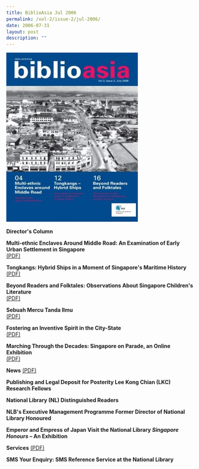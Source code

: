 ```yaml
---
title: BiblioAsia Jul 2006
permalink: /vol-2/issue-2/jul-2006/
date: 2006-07-31
layout: post
description: ""
---
```

<img style="width: 350px; height: 450px;" src="/images/vol-2-issue-2/Jul06.JPG">

**Director's Column**<br>

**Multi-ethnic Enclaves Around Middle Road: An Examination of Early Urban Settlement in Singapore**<br> [(PDF)](/files/pdf/vol-2/issue-2/v2-issue2_MultiEthnic.pdf)

**Tongkangs: Hybrid Ships in a Moment of Singapore's Maritime History**<br> [(PDF)](/files/pdf/vol-2/issue-2/v2-issue2_Tongkangs.pdf)

**Beyond Readers and Folktales: Observations About Singapore Children's Literature**<br> [(PDF)](/files/pdf/vol-2/issue-2/v2-issue2_Folktales.pdf)

**Sebuah Mercu Tanda IImu**<br> [(PDF)](/files/pdf/vol-2/issue-2/v2-issue2_Sebuah%20Mercu.pdf)

**Fostering an Inventive Spirit in the City-State**<br> [(PDF)](/files/pdf/vol-2/issue-2/v2-issue2_InventiveSpirit.pdf)

**Marching Through the Decades: Singapore on Parade, an Online Exhibition**<br> [(PDF)](/files/pdf/vol-2/issue-2/v2-issue2_MarchingParade.pdf)

**News** [(PDF)](/files/pdf/vol-2/issue-2/News%20for%20Jul%202006.pdf)

**Publishing and Legal Deposit for Posterity Lee Kong Chian (LKC) Research Fellows**<br>

**National Library (NL) Distinguished Readers**<br>

**NLB's Executive Management Programme Former Director of National Library Honoured**<br>

**Emperor and Empress of Japan Visit the National Library <i>Singapore Honours</i> – An Exhibition**<br>

 **Services** [(PDF)](/files/pdf/vol-2/issue-2/SMS%20service%20for%20Jul%202006.pdf)

**SMS Your Enquiry: SMS Reference Service at the National Library**<br>